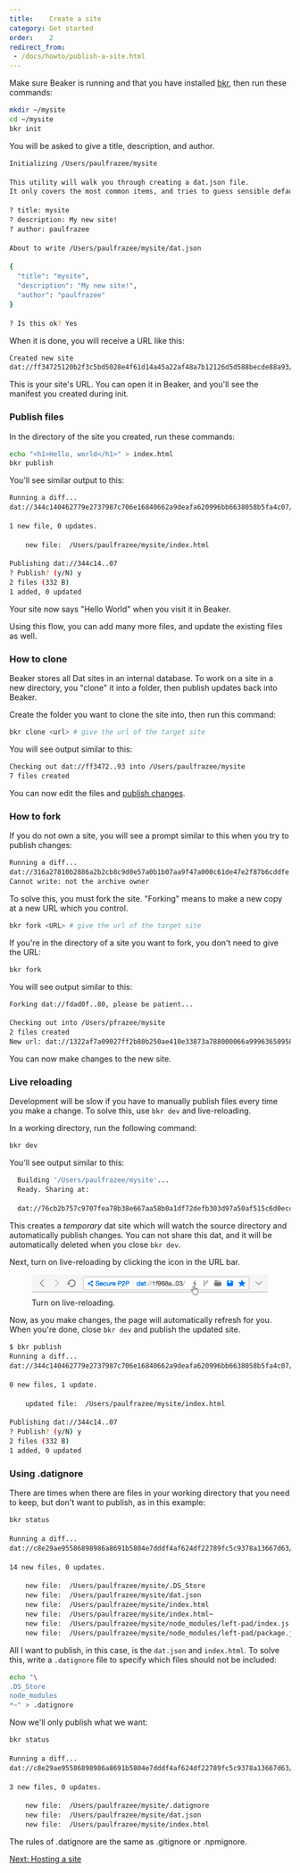 ```yaml
---
title:    Create a site
category: Get started
order:    2
redirect_from:
 - /docs/howto/publish-a-site.html
---
```


Make sure Beaker is running and that you have installed [bkr](https://github.com/beakerbrowser/bkr), then run these commands:

```bash
mkdir ~/mysite
cd ~/mysite
bkr init
```

You will be asked to give a title, description, and author.

```bash
Initializing /Users/paulfrazee/mysite

This utility will walk you through creating a dat.json file.
It only covers the most common items, and tries to guess sensible defaults.

? title: mysite
? description: My new site!
? author: paulfrazee

About to write /Users/paulfrazee/mysite/dat.json

{
  "title": "mysite",
  "description": "My new site!",
  "author": "paulfrazee"
} 

? Is this ok? Yes
```

When it is done, you will receive a URL like this:

```bash
Created new site
dat://ff34725120b2f3c5bd5028e4f61d14a45a22af48a7b12126d5d588becde88a93/
```

This is your site's URL. You can open it in Beaker, and you'll see the manifest you created during init.

### Publish files

In the directory of the site you created, run these commands:

```bash
echo "<h1>Hello, world</h1>" > index.html
bkr publish
```

You'll see similar output to this:

```bash
Running a diff...
dat://344c140462779e2737987c706e16840662a9deafa620996bb6638058b5fa4c07/

1 new file, 0 updates.

    new file:  /Users/paulfrazee/mysite/index.html

Publishing dat://344c14..07
? Publish? (y/N) y
2 files (332 B)
1 added, 0 updated
```

Your site now says "Hello World" when you visit it in Beaker.

Using this flow, you can add many more files, and update the existing files as well.

### How to clone

Beaker stores all Dat sites in an internal database. To work on a site in a new directory, you "clone" it into a folder, then publish updates back into Beaker.

Create the folder you want to clone the site into, then run this command:

```bash
bkr clone <url> # give the url of the target site
```

You will see output similar to this:

```bash
Checking out dat://ff3472..93 into /Users/paulfrazee/mysite
7 files created
```

You can now edit the files and [publish changes](#publish-files).

### How to fork

If you do not own a site, you will see a prompt similar to this when you try to publish changes:

```bash
Running a diff...
dat://316a27810b2886a2b2cb8c9d0e57a0b1b07aa9f47a000c61de47e2f87b6cddfe
Cannot write: not the archive owner
```

To solve this, you must fork the site. "Forking" means to make a new copy at a new URL which you control.

```bash
bkr fork <URL> # give the url of the target site
```

If you're in the directory of a site you want to fork, you don't need to give the URL:

```bash
bkr fork
```

You will see output similar to this:

```bash
Forking dat://fdad0f..80, please be patient...

Checking out into /Users/pfrazee/mysite
2 files created
New url: dat://1322af7a09027ff2b80b250ae410e33873a788000066a9996365095838d02069
```

You can now make changes to the new site.

### Live reloading

Development will be slow if you have to manually publish files every time you make a change. To solve this, use `bkr dev` and live-reloading.

In a working directory, run the following command:

```bash
bkr dev
```

You'll see output similar to this:

```bash
  Building '/Users/paulfrazee/mysite'...
  Ready. Sharing at:

  dat://76cb2b757c9707fea78b38e667aa58b0a1df72defb303d97a50af515c6d0ecc2
```

This creates a *temporary* dat site which will watch the source directory and automatically publish changes. You can not share this dat, and it will be automatically deleted when you close `bkr dev`.

Next, turn on live-reloading by clicking the <span class="fa fa-bolt"></span> icon in the URL bar.

<figure>
  <img class="bordered" src="/img/screenshot-live-reload-btn.png">
  <figcaption>Turn on live-reloading.</figcaption>
</figure>

Now, as you make changes, the page will automatically refresh for you. When you're done, close `bkr dev` and publish the updated site.

```bash
$ bkr publish
Running a diff...
dat://344c140462779e2737987c706e16840662a9deafa620996bb6638058b5fa4c07/

0 new files, 1 update.

    updated file:  /Users/paulfrazee/mysite/index.html

Publishing dat://344c14..07
? Publish? (y/N) y
2 files (332 B)
1 added, 0 updated
```

### Using .datignore

There are times when there are files in your working directory that you need to keep, but don't want to publish, as in this example:

```bash
bkr status

Running a diff...
dat://c8e29ae95586898986a8691b5804e7dddf4af624df22789fc5c9378a13667d63/

14 new files, 0 updates.

    new file:  /Users/paulfrazee/mysite/.DS_Store
    new file:  /Users/paulfrazee/mysite/dat.json
    new file:  /Users/paulfrazee/mysite/index.html
    new file:  /Users/paulfrazee/mysite/index.html~
    new file:  /Users/paulfrazee/mysite/node_modules/left-pad/index.js
    new file:  /Users/paulfrazee/mysite/node_modules/left-pad/package.json
```

All I want to publish, in this case, is the `dat.json` and `index.html`. To solve this, write a `.datignore` file to specify which files should not be included:

```bash
echo "\
.DS_Store
node_modules
*~" > .datignore
```

Now we'll only publish what we want:

```bash
bkr status

Running a diff...
dat://c8e29ae95586898986a8691b5804e7dddf4af624df22789fc5c9378a13667d63/

3 new files, 0 updates.

    new file:  /Users/paulfrazee/mysite/.datignore
    new file:  /Users/paulfrazee/mysite/dat.json
    new file:  /Users/paulfrazee/mysite/index.html
```

The rules of .datignore are the same as .gitignore or .npmignore.

<a class="btn btn--outline" href="./host.html"><span class="fa fa-caret-right"></span> Next: Hosting a site</a>